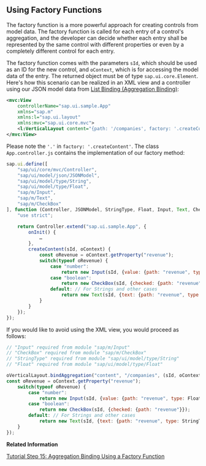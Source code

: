 <!-- loio335848ac1174435c901baaa55f6d7819 -->

## Using Factory Functions

The factory function is a more powerful approach for creating controls from model data. The factory function is called for each entry of a control's aggregation, and the developer can decide whether each entry shall be represented by the same control with different properties or even by a completely different control for each entry.

The factory function comes with the parameters `sId`, which should be used as an ID for the new control, and `oContext`, which is for accessing the model data of the entry. The returned object must be of type `sap.ui.core.Element`. Here's how this scenario can be realized in an XML view and a controller using our JSON model data from [List Binding \(Aggregation Binding\)](list-binding-aggregation-binding-91f0577.md):

```xml
<mvc:View
    controllerName="sap.ui.sample.App"
    xmlns="sap.m"
    xmlns:l="sap.ui.layout"
    xmlns:mvc="sap.ui.core.mvc">
    <l:VerticalLayout content="{path: '/companies', factory: '.createContent'}" class="sapUiContentPadding" width="100%"/>
</mvc:View>
```

Please note the `'.'` in `factory: '.createContent'`. The class `App.controller.js` contains the implementation of our factory method:

```js
sap.ui.define([
    "sap/ui/core/mvc/Controller",
    "sap/ui/model/json/JSONModel",
    "sap/ui/model/type/String",
    "sap/ui/model/type/Float",
    "sap/m/Input",
    "sap/m/Text",
    "sap/m/CheckBox"
], function (Controller, JSONModel, StringType, Float, Input, Text, CheckBox) {
    "use strict";

    return Controller.extend("sap.ui.sample.App", {
        onInit() {
            …
        },
        createContent(sId, oContext) {
            const oRevenue = oContext.getProperty("revenue");
            switch(typeof oRevenue) {
                case "number":
                    return new Input(sId, {value: {path: "revenue", type: Float}}); 
                case "boolean":
                    return new CheckBox(sId, {checked: {path: "revenue"}});
                default: // For Strings and other cases
                    return new Text(sId, {text: {path: "revenue", type: StringType}});
            }
        }
    });
});
```

If you would like to avoid using the XML view, you would proceed as follows:

```js
// "Input" required from module "sap/m/Input"
// "CheckBox" required from module "sap/m/CheckBox"
// "StringType" required from module "sap/ui/model/type/String"
// "Float" required from module "sap/ui/model/type/Float"

oVerticalLayout.bindAggregation("content", "/companies", (sId, oContext) => {
const oRevenue = oContext.getProperty("revenue");
    switch(typeof oRevenue) {
        case "number":
            return new Input(sId, {value: {path: "revenue", type: Float}});
        case "boolean":
            return new CheckBox(sId, {checked: {path: "revenue"}});
        default: // For Strings and other cases
            return new Text(sId, {text: {path: "revenue", type: StringType}});
    }
});
```

**Related Information**  


[Tutorial Step 15: Aggregation Binding Using a Factory Function](../03_Get-Started/step-15-aggregation-binding-using-a-factory-function-284a036.md "Instead of using a single hard-coded template control, we now opt for a factory function to generate different controls based on the data received at runtime. This approach is much more flexible and allows for the display of complex or heterogeneous data.")

